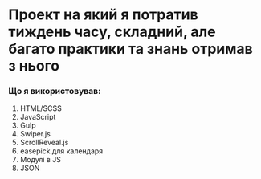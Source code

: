 # Проект на який я потратив тиждень часу, складний, але багато практики та знань отримав з нього
### Що я використовував:
1. HTML/SCSS
2. JavaScript
3. Gulp
4. Swiper.js
5. ScrollReveal.js
6. easepick для календаря
7. Модулі в JS
8. JSON
